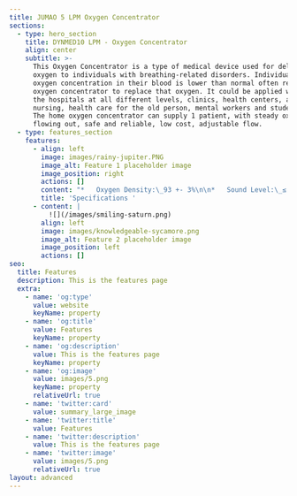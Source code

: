 ```yaml
---
title: JUMAO 5 LPM Oxygen Concentrator
sections:
  - type: hero_section
    title: DYNMED10 LPM - Oxygen Concentrator
    align: center
    subtitle: >-
      This Oxygen Concentrator is a type of medical device used for delivering
      oxygen to individuals with breathing-related disorders. Individuals whose
      oxygen concentration in their blood is lower than normal often require an
      oxygen concentrator to replace that oxygen. It could be applied widely in
      the hospitals at all different levels, clinics, health centers, and family
      nursing, health care for the old person, mental workers and students, etc.
      The home oxygen concentrator can supply 1 patient, with steady oxygen
      flowing out, safe and reliable, low cost, adjustable flow.
  - type: features_section
    features:
      - align: left
        image: images/rainy-jupiter.PNG
        image_alt: Feature 1 placeholder image
        image_position: right
        actions: []
        content: "*   Oxygen Density:\_93 +- 3%\n\n*   Sound Level:\_≤ 55db\n\n*   Flow Rate:\_10 L\\Min\n\n*   Nebulizer Particle : Percent 90% (Optimal)\n\n*   Filter:\_France CECA molecular sieve\n\n*   Net Weight:\_25 Kgs; Gross Weight:\_27 Kgs\n\n*   Display Screen:\_Large Scale LCD\n"
        title: 'Specifications '
      - content: |
          ![](/images/smiling-saturn.png)
        align: left
        image: images/knowledgeable-sycamore.png
        image_alt: Feature 2 placeholder image
        image_position: left
        actions: []
seo:
  title: Features
  description: This is the features page
  extra:
    - name: 'og:type'
      value: website
      keyName: property
    - name: 'og:title'
      value: Features
      keyName: property
    - name: 'og:description'
      value: This is the features page
      keyName: property
    - name: 'og:image'
      value: images/5.png
      keyName: property
      relativeUrl: true
    - name: 'twitter:card'
      value: summary_large_image
    - name: 'twitter:title'
      value: Features
    - name: 'twitter:description'
      value: This is the features page
    - name: 'twitter:image'
      value: images/5.png
      relativeUrl: true
layout: advanced
---
```

